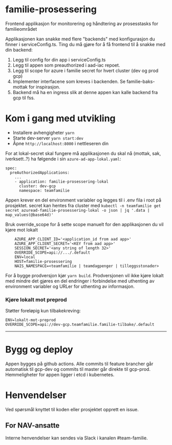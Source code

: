# familie-prosessering

Frontend applikasjon for monitorering og håndtering av prosesstasks for familieområdet

Applikasjonen kan snakke med flere "backends" med konfigurasjon du finner i serviceConfig.ts.
Ting du må gjøre for å få frontend til å snakke med din backend:
1. Legg til config for din app i serviceConfig.ts
2. Legg til appen som preauthorized i aad-iac repoet.
3. Legg til scope for azure i familie secret for hvert cluster (dev og prod gcp)
4. Implementer interfacene som kreves i backenden. Se familie-baks-mottak for inspirasjon.
5. Backend må ha en ingress slik at denne appen kan kalle backend fra gcp til fss.

# Kom i gang med utvikling

* Installere avhengigheter `yarn`
* Starte dev-server `yarn start:dev`
* Åpne `http://localhost:8000` i nettleseren din

For at lokal-secret skal fungere må applikasjonen du skal nå (mottak, sak, iverksett..?) ha følgende i sin `azure-ad-app-lokal.yaml`:
```
spec:
  preAuthorizedApplications:
    ...
    - application: familie-prosessering-lokal
      cluster: dev-gcp
      namespace: teamfamilie
```

Appen krever en del environment variabler og legges til i .env fila i root på prosjektet.
secret kan hentes fra cluster med `kubectl -n teamfamilie get secret azuread-familie-prosessering-lokal -o json | jq '.data | map_values(@base64d)'`

Bruk override_scope for å sette scope manuelt for den applikasjonen du vil kjøre mot lokalt
```
    AZURE_APP_CLIENT_ID='<application_id from aad app>'
    AZURE_APP_CLIENT_SECRET='<KEY from aad app>'
    SESSION_SECRET='<any string of length 32>'
    OVERRIDE_SCOPE=api://.../.default
    ENV=local
    HOST=familie-prosessering
    NAIS_NAMESPACE=<teamfamilie | teamdagpenger | tilleggsstonader>
```

For å bygge prodversjon kjør `yarn build`. Prodversjonen vil ikke kjøre lokalt med mindre det gjøres en del endringer i forbindelse med uthenting av environment variabler og URLer for uthenting av informasjon.

### Kjøre lokalt mot preprod

Støtter foreløpig kun tilbakekreving:
```
ENV=lokalt-mot-preprod
OVERRIDE_SCOPE=api://dev-gcp.teamfamilie.familie-tilbake/.default
```

---

# Bygg og deploy
Appen bygges på github actions. Alle commits til feature brancher går automatisk til gcp-dev og commits til master går direkte til gcp-prod.
Hemmeligheter for appen ligger i etcd i kubernetes.

# Henvendelser

Ved spørsmål knyttet til koden eller prosjektet opprett en issue.

## For NAV-ansatte

Interne henvendelser kan sendes via Slack i kanalen #team-familie.
